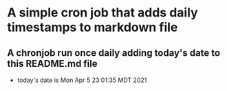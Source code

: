 A simple cron job that adds daily timestamps to markdown file
============================================================
## A chronjob run once daily adding today's date to this README.md file
* today's date is Mon Apr  5 23:01:35 MDT 2021
